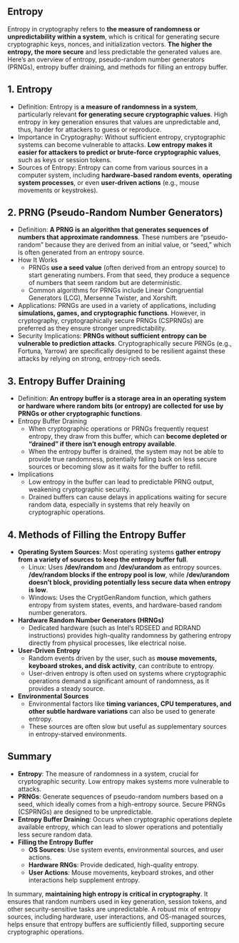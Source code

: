 ## Entropy
Entropy in cryptography refers to **the measure of randomness or unpredictability within a system**, which is critical for generating secure cryptographic keys, nonces, and initialization vectors. **The higher the entropy, the more secure** and less predictable the generated values are. Here’s an overview of entropy, pseudo-random number generators (PRNGs), entropy buffer draining, and methods for filling an entropy buffer.

## 1. Entropy
  - Definition: Entropy is **a measure of randomness in a system**, particularly relevant **for generating secure cryptographic values**. High entropy in key generation ensures that values are unpredictable and, thus, harder for attackers to guess or reproduce.
  - Importance in Cryptography: Without sufficient entropy, cryptographic systems can become vulnerable to attacks. **Low entropy makes it easier for attackers to predict or brute-force cryptographic values**, such as keys or session tokens.
  - Sources of Entropy: Entropy can come from various sources in a computer system, including **hardware-based random events**, **operating system processes**, or even **user-driven actions** (e.g., mouse movements or keystrokes).

## 2. PRNG (Pseudo-Random Number Generators)
  - Definition: **A PRNG is an algorithm that generates sequences of numbers that approximate randomness**. These numbers are “pseudo-random” because they are derived from an initial value, or “seed,” which is often generated from an entropy source.
  - How It Works
    - PRNGs **use a seed value** (often derived from an entropy source) to start generating numbers. From that seed, they produce a sequence of numbers that seem random but are deterministic.
    - Common algorithms for PRNGs include Linear Congruential Generators (LCG), Mersenne Twister, and Xorshift.
  - Applications: PRNGs are used in a variety of applications, including **simulations, games, and cryptographic functions**. However, in cryptography, cryptographically secure PRNGs (CSPRNGs) are preferred as they ensure stronger unpredictability.
  - Security Implications: **PRNGs without sufficient entropy can be vulnerable to prediction attacks**. Cryptographically secure PRNGs (e.g., Fortuna, Yarrow) are specifically designed to be resilient against these attacks by relying on strong, entropy-rich seeds.

## 3. Entropy Buffer Draining
  - Definition: **An entropy buffer is a storage area in an operating system or hardware where random bits (or entropy) are collected for use by PRNGs or other cryptographic functions**.
  - Entropy Buffer Draining
    - When cryptographic operations or PRNGs frequently request entropy, they draw from this buffer, which can **become depleted or “drained” if there isn’t enough entropy available**.
    - When the entropy buffer is drained, the system may not be able to provide true randomness, potentially falling back on less secure sources or becoming slow as it waits for the buffer to refill.
  - Implications
    - Low entropy in the buffer can lead to predictable PRNG output, weakening cryptographic security.
    - Drained buffers can cause delays in applications waiting for secure random data, especially in systems that rely heavily on cryptographic operations.

## 4. Methods of Filling the Entropy Buffer
  - **Operating System Sources**: Most operating systems **gather entropy from a variety of sources to keep the entropy buffer full**.
    - Linux: Uses **/dev/random** and **/dev/urandom** as entropy sources. **/dev/random blocks if the entropy pool is low**, while **/dev/urandom doesn’t block, providing potentially less secure data when entropy is low**.
    - Windows: Uses the CryptGenRandom function, which gathers entropy from system states, events, and hardware-based random number generators.
  - **Hardware Random Number Generators (HRNGs)**
    - Dedicated hardware (such as Intel’s RDSEED and RDRAND instructions) provides high-quality randomness by gathering entropy directly from physical processes, like electrical noise.
  - **User-Driven Entropy**
    - Random events driven by the user, such as **mouse movements, keyboard strokes, and disk activity**, can contribute to entropy.
    - User-driven entropy is often used on systems where cryptographic operations demand a significant amount of randomness, as it provides a steady source.
  - **Environmental Sources**
    - Environmental factors like **timing variances, CPU temperatures, and other subtle hardware variations** can also be used to generate entropy.
    - These sources are often slow but useful as supplementary sources in entropy-starved environments.

## Summary
  - **Entropy**: The measure of randomness in a system, crucial for cryptographic security. Low entropy makes systems more vulnerable to attacks.
  - **PRNGs**: Generate sequences of pseudo-random numbers based on a seed, which ideally comes from a high-entropy source. Secure PRNGs (CSPRNGs) are designed to be unpredictable.
  - **Entropy Buffer Draining**: Occurs when cryptographic operations deplete available entropy, which can lead to slower operations and potentially less secure random data.
  - **Filling the Entropy Buffer**
    - **OS Sources**: Use system events, environmental sources, and user actions.
    - **Hardware RNGs**: Provide dedicated, high-quality entropy.
    - **User Actions**: Mouse movements, keyboard strokes, and other interactions help supplement entropy.

In summary, **maintaining high entropy is critical in cryptography**. It ensures that random numbers used in key generation, session tokens, and other security-sensitive tasks are unpredictable. A robust mix of entropy sources, including hardware, user interactions, and OS-managed sources, helps ensure that entropy buffers are sufficiently filled, supporting secure cryptographic operations.